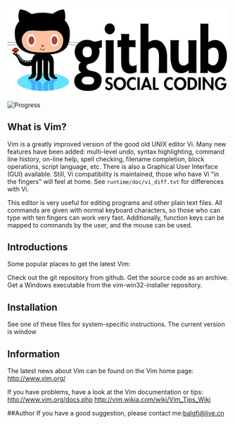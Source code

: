 ![logo-images](https://github.com/Bqrookie/vim/blob/master/timg.jpg)

![Progress](http://progressed.io/bar/28?title=progress) 

## What is Vim? ##

Vim is a greatly improved version of the good old UNIX editor Vi.  Many new
features have been added: multi-level undo, syntax highlighting, command line
history, on-line help, spell checking, filename completion, block operations,
script language, etc.  There is also a Graphical User Interface (GUI)
available.  Still, Vi compatibility is maintained, those who have Vi "in the
fingers" will feel at home.  See `runtime/doc/vi_diff.txt` for differences with
Vi.

This editor is very useful for editing programs and other plain text files.
All commands are given with normal keyboard characters, so those who can type
with ten fingers can work very fast.  Additionally, function keys can be
mapped to commands by the user, and the mouse can be used.

## Introductions ## 
Some popular places to get the latest Vim:

Check out the git repository from github.
Get the source code as an archive.
Get a Windows executable from the vim-win32-installer repository.

## Installation ## 
See one of these files for system-specific instructions.
The current version is window

## Information ## 
The latest news about Vim can be found on the Vim home page: http://www.vim.org/

If you have problems, have a look at the Vim documentation or tips: http://www.vim.org/docs.php http://vim.wikia.com/wiki/Vim_Tips_Wiki

##Author
If you have a good suggestion, please contact me:balgfi@live.cn

